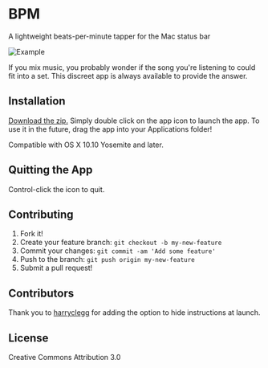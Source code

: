 # BPM

A lightweight beats-per-minute tapper for the Mac status bar

![Example](http://i.imgur.com/Qlh0mVF.gif)

If you mix music, you probably wonder if the song you're listening to could fit into a set. This discreet app is always available to provide the answer.

## Installation

[Download the zip.](https://github.com/bencmbrook/bpm/raw/master/bpm.zip) Simply double click on the app icon to launch the app. To use it in the future, drag the app into your Applications folder!

Compatible with OS X 10.10 Yosemite and later.

## Quitting the App
Control-click the icon to quit.

## Contributing

1. Fork it!
2. Create your feature branch: `git checkout -b my-new-feature`
3. Commit your changes: `git commit -am 'Add some feature'`
4. Push to the branch: `git push origin my-new-feature`
5. Submit a pull request!

## Contributors

Thank you to [harryclegg](https://github.com/harryclegg) for adding the option to hide instructions at launch.

## License

Creative Commons Attribution 3.0
